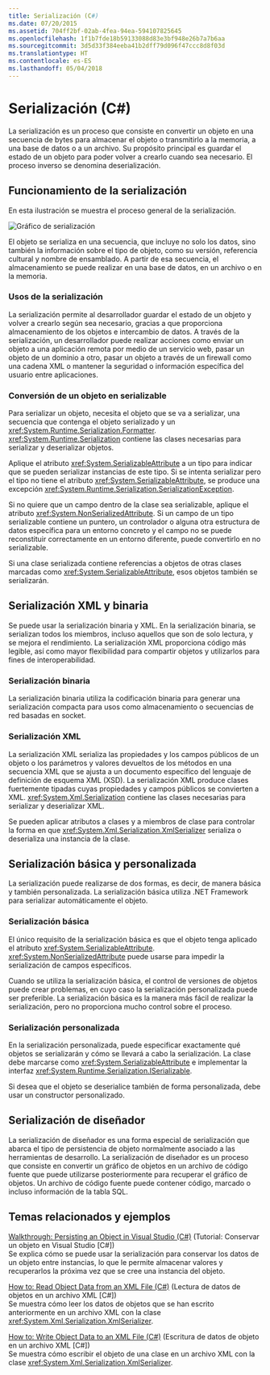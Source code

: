```yaml
---
title: Serialización (C#)
ms.date: 07/20/2015
ms.assetid: 704ff2bf-02ab-4fea-94ea-594107825645
ms.openlocfilehash: 1f1b7fde18b59133088d83e3bf948e26b7a7b6aa
ms.sourcegitcommit: 3d5d33f384eeba41b2dff79d096f47ccc8d8f03d
ms.translationtype: HT
ms.contentlocale: es-ES
ms.lasthandoff: 05/04/2018
---
```

# <a name="serialization-c-"></a>Serialización (C#)
La serialización es un proceso que consiste en convertir un objeto en una secuencia de bytes para almacenar el objeto o transmitirlo a la memoria, a una base de datos o a un archivo. Su propósito principal es guardar el estado de un objeto para poder volver a crearlo cuando sea necesario. El proceso inverso se denomina deserialización.  
  
## <a name="how-serialization-works"></a>Funcionamiento de la serialización  
 En esta ilustración se muestra el proceso general de la serialización.  
  
 ![Gráfico de serialización](../../../../csharp/programming-guide/concepts/serialization/media/serialization.gif "serialización")  
  
 El objeto se serializa en una secuencia, que incluye no solo los datos, sino también la información sobre el tipo de objeto, como su versión, referencia cultural y nombre de ensamblado. A partir de esa secuencia, el almacenamiento se puede realizar en una base de datos, en un archivo o en la memoria.  
  
### <a name="uses-for-serialization"></a>Usos de la serialización  
 La serialización permite al desarrollador guardar el estado de un objeto y volver a crearlo según sea necesario, gracias a que proporciona almacenamiento de los objetos e intercambio de datos. A través de la serialización, un desarrollador puede realizar acciones como enviar un objeto a una aplicación remota por medio de un servicio web, pasar un objeto de un dominio a otro, pasar un objeto a través de un firewall como una cadena XML o mantener la seguridad o información específica del usuario entre aplicaciones.  
  
### <a name="making-an-object-serializable"></a>Conversión de un objeto en serializable  
 Para serializar un objeto, necesita el objeto que se va a serializar, una secuencia que contenga el objeto serializado y un <xref:System.Runtime.Serialization.Formatter>. <xref:System.Runtime.Serialization> contiene las clases necesarias para serializar y deserializar objetos.  
  
 Aplique el atributo <xref:System.SerializableAttribute> a un tipo para indicar que se pueden serializar instancias de este tipo. Si se intenta serializar pero el tipo no tiene el atributo <xref:System.SerializableAttribute>, se produce una excepción <xref:System.Runtime.Serialization.SerializationException>.  
  
 Si no quiere que un campo dentro de la clase sea serializable, aplique el atributo <xref:System.NonSerializedAttribute>. Si un campo de un tipo serializable contiene un puntero, un controlador o alguna otra estructura de datos específica para un entorno concreto y el campo no se puede reconstituir correctamente en un entorno diferente, puede convertirlo en no serializable.  
  
 Si una clase serializada contiene referencias a objetos de otras clases marcadas como <xref:System.SerializableAttribute>, esos objetos también se serializarán.  
  
## <a name="binary-and-xml-serialization"></a>Serialización XML y binaria  
 Se puede usar la serialización binaria y XML. En la serialización binaria, se serializan todos los miembros, incluso aquellos que son de solo lectura, y se mejora el rendimiento. La serialización XML proporciona código más legible, así como mayor flexibilidad para compartir objetos y utilizarlos para fines de interoperabilidad.  
  
### <a name="binary-serialization"></a>Serialización binaria  
 La serialización binaria utiliza la codificación binaria para generar una serialización compacta para usos como almacenamiento o secuencias de red basadas en socket.  
  
### <a name="xml-serialization"></a>Serialización XML  
 La serialización XML serializa las propiedades y los campos públicos de un objeto o los parámetros y valores devueltos de los métodos en una secuencia XML que se ajusta a un documento específico del lenguaje de definición de esquema XML (XSD). La serialización XML produce clases fuertemente tipadas cuyas propiedades y campos públicos se convierten a XML. <xref:System.Xml.Serialization> contiene las clases necesarias para serializar y deserializar XML.  
  
 Se pueden aplicar atributos a clases y a miembros de clase para controlar la forma en que <xref:System.Xml.Serialization.XmlSerializer> serializa o deserializa una instancia de la clase.  
  
## <a name="basic-and-custom-serialization"></a>Serialización básica y personalizada  
 La serialización puede realizarse de dos formas, es decir, de manera básica y también personalizada. La serialización básica utiliza .NET Framework para serializar automáticamente el objeto.  
  
### <a name="basic-serialization"></a>Serialización básica  
 El único requisito de la serialización básica es que el objeto tenga aplicado el atributo <xref:System.SerializableAttribute>. <xref:System.NonSerializedAttribute> puede usarse para impedir la serialización de campos específicos.  
  
 Cuando se utiliza la serialización básica, el control de versiones de objetos puede crear problemas, en cuyo caso la serialización personalizada puede ser preferible. La serialización básica es la manera más fácil de realizar la serialización, pero no proporciona mucho control sobre el proceso.  
  
### <a name="custom-serialization"></a>Serialización personalizada  
 En la serialización personalizada, puede especificar exactamente qué objetos se serializarán y cómo se llevará a cabo la serialización. La clase debe marcarse como <xref:System.SerializableAttribute> e implementar la interfaz <xref:System.Runtime.Serialization.ISerializable>.  
  
 Si desea que el objeto se deserialice también de forma personalizada, debe usar un constructor personalizado.  
  
## <a name="designer-serialization"></a>Serialización de diseñador  
 La serialización de diseñador es una forma especial de serialización que abarca el tipo de persistencia de objeto normalmente asociado a las herramientas de desarrollo. La serialización de diseñador es un proceso que consiste en convertir un gráfico de objetos en un archivo de código fuente que puede utilizarse posteriormente para recuperar el gráfico de objetos. Un archivo de código fuente puede contener código, marcado o incluso información de la tabla SQL.  
  
##  <a name="BKMK_RelatedTopics"></a> Temas relacionados y ejemplos  
 [Walkthrough: Persisting an Object in Visual Studio (C#)](../../../../csharp/programming-guide/concepts/serialization/walkthrough-persisting-an-object-in-visual-studio.md) (Tutorial: Conservar un objeto en Visual Studio [C#])  
 Se explica cómo se puede usar la serialización para conservar los datos de un objeto entre instancias, lo que le permite almacenar valores y recuperarlos la próxima vez que se cree una instancia del objeto.  
  
 [How to: Read Object Data from an XML File (C#)](../../../../csharp/programming-guide/concepts/serialization/how-to-read-object-data-from-an-xml-file.md) (Lectura de datos de objetos en un archivo XML [C#])  
 Se muestra cómo leer los datos de objetos que se han escrito anteriormente en un archivo XML con la clase <xref:System.Xml.Serialization.XmlSerializer>.  
  
 [How to: Write Object Data to an XML File (C#)](../../../../csharp/programming-guide/concepts/serialization/how-to-write-object-data-to-an-xml-file.md) (Escritura de datos de objeto en un archivo XML [C#])  
 Se muestra cómo escribir el objeto de una clase en un archivo XML con la clase <xref:System.Xml.Serialization.XmlSerializer>.
